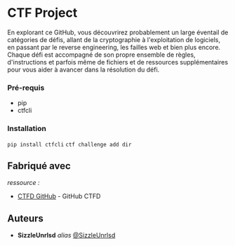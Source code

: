 # CTF Project

En explorant ce GitHub, vous découvrirez probablement un large éventail de catégories de défis, allant de la cryptographie à l'exploitation de logiciels, en passant par le reverse engineering, les failles web et bien plus encore. Chaque défi est accompagné de son propre ensemble de règles, d'instructions et parfois même de fichiers et de ressources supplémentaires pour vous aider à avancer dans la résolution du défi.

### Pré-requis

- pip
- ctfcli

### Installation

``pip install ctfcli``
``ctf challenge add dir``

## Fabriqué avec

_ressource :_
* [CTFD GitHub](https://github.com/CTFd/CTFd) - GitHub CTFD

## Auteurs
* **SizzleUnrlsd** _alias_ [@SizzleUnrlsd](https://github.com/SizzleUnrlsd)

